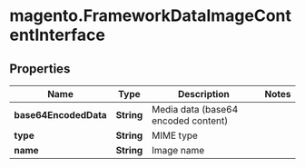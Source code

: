 # magento.FrameworkDataImageContentInterface

## Properties
Name | Type | Description | Notes
------------ | ------------- | ------------- | -------------
**base64EncodedData** | **String** | Media data (base64 encoded content) | 
**type** | **String** | MIME type | 
**name** | **String** | Image name | 


